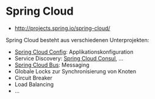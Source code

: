 # Spring Cloud

* http://projects.spring.io/spring-cloud/

Spring Cloud besteht aus verschiedenen Unterprojekten:

* [Spring Cloud Config](springCloudConfig.md): Applikationskonfiguration 
* Service Discovery: [Spring Cloud Consul](http://cloud.spring.io/spring-cloud-consul/), ...
* [Spring Cloud Bus](http://cloud.spring.io/spring-cloud-bus/): Messaging
* Globale Locks zur Synchronisierung von Knoten
* Circuit Breaker
* Load Balancing
* ...